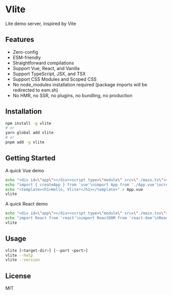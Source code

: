 # Vlite

Lite demo server, inspired by Vite

## Features

- Zero-config
- ESM-friendly
- Straightforward compilations
- Support Vue, React, and Vanilla
- Support TypeScript, JSX, and TSX
- Support CSS Modules and Scoped CSS
- No node_modules installation required (package imports will be redirected to esm.sh)
- No HMR, no SSR, no plugins, no bundling, no production

## Installation

```bash
npm install -g vlite
# or
yarn global add vlite
# or
pnpm add -g vlite
```

## Getting Started

A quick Vue demo

```bash
echo "<div id=\"app\"></div><script type=\"module\" src=\"./main.ts\"></script>" > index.html
echo "import { createApp } from 'vue'\nimport App from './App.vue'\ncreateApp(App).mount('#app')" > main.ts
echo "<template><h1>Hello, Vlite!</h1></template>" > App.vue
vlite
```

A quick React demo

```bash
echo "<div id=\"app\"></div><script type=\"module\" src=\"./main.tsx\"></script>" > index.html
echo "import React from 'react'\nimport ReactDOM from 'react-dom'\nReactDOM.render(<h1>Hello, World!</h1>, document.getElementById('app'))" > main.tsx
vlite
```

## Usage

```bash
vlite [<target-dir>] [--port <port>]
vlite --help
vlite --version
```

## License

MIT
